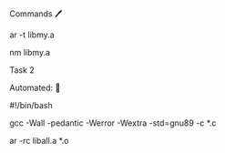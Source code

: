 Commands 🖊️

ar -t libmy.a

nm libmy.a

Task 2

Automated: 🚗

#!/bin/bash

gcc -Wall -pedantic -Werror -Wextra -std=gnu89 -c *.c

ar -rc liball.a *.o
